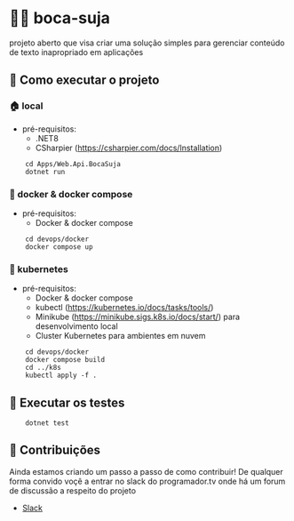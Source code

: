 # 🧼🤬 boca-suja
projeto aberto que visa criar uma solução simples para gerenciar conteúdo de texto inapropriado em aplicações

## 📍 Como executar o projeto

### 🏠 local

- pré-requisitos:
    - .NET8
    - CSharpier (https://csharpier.com/docs/Installation)

```
    cd Apps/Web.Api.BocaSuja
    dotnet run
```

### 🐳 docker & docker compose

- pré-requisitos:
    - Docker & docker compose

```
    cd devops/docker
    docker compose up 
```

### 🚢 kubernetes

- pré-requisitos:
    - Docker & docker compose
    - kubectl (https://kubernetes.io/docs/tasks/tools/)
    - Minikube (https://minikube.sigs.k8s.io/docs/start/) para desenvolvimento local
    - Cluster Kubernetes para ambientes em nuvem

```
    cd devops/docker
    docker compose build
    cd ../k8s
    kubectl apply -f . 
```



## 🧪 Executar os testes

```
    dotnet test
```



## 🤝 Contribuições
Ainda estamos criando um passo a passo de como contribuir! De qualquer forma convido voçê a entrar no slack do programador.tv onde há um forum de discussão a respeito do projeto 

- [Slack](https://join.slack.com/t/programadortv/shared_invite/zt-1xio6zmch-ExATgTVI808YsqY2IZdvjA](https://join.slack.com/t/programadortv/shared_invite/zt-1zfi7uzom-atVA8mJeIMF4pk4SEI1Ghw)https://join.slack.com/t/programadortv/shared_invite/zt-1zfi7uzom-atVA8mJeIMF4pk4SEI1Ghw)
